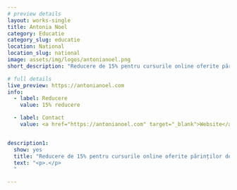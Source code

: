 ```yaml
---
# preview details
layout: works-single
title: Antonia Noel
category: Educatie
category_slug: educatie
location: National
location_slug: national
image: assets/img/logos/antonianoel.png
short_description: "Reducere de 15% pentru cursurile online oferite părinților de către autoarea metodei de Comunicare Relatională."

# full details
live_preview: https://antonianoel.com
info:
  - label: Reducere
    value: 15% reducere

  - label: Contact
    value: <a href="https://antonianoel.com" target="_blank">Website</a>


description1:
  show: yes
  title: "Reducere de 15% pentru cursurile online oferite părinților de către autoarea metodei de Comunicare Relatională, utilizând codul 15comunicarerelationalasrb. "
  text: "<p>.</p>
  "

---
```



